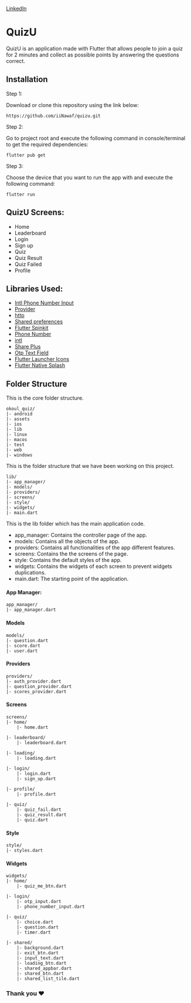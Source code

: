 [LinkedIn](https://img.shields.io/badge/LinkedIn-0077B5?style=for-the-badge&logo=linkedin&logoColor=white)

# QuizU

QuizU is an application made with Flutter that allows people to join a quiz for 2 minutes and collect as possible points by answering the questions correct.

## Installation

Step 1:

Download or clone this repository using the link below:
```
https://github.com/iiNawaf/quizu.git
```

Step 2:

Go to project root and execute the following command in console/terminal to get the required dependencies:
```
flutter pub get
```

Step 3:

Choose the device that you want to run the app with and execute the following command:
```
flutter run
```

## QuizU Screens:
- Home
- Leaderboard
- Login
- Sign up
- Quiz
- Quiz Result
- Quiz Failed
- Profile

## Libraries Used:
- [Intl Phone Number Input](https://pub.dev/packages/intl_phone_number_input)
- [Provider](https://pub.dev/packages/provider)
- [http](https://pub.dev/packages/http)
- [Shared preferences](https://pub.dev/packages/shared_preferences)
- [Flutter Spinkit](https://pub.dev/packages/flutter_spinkit)
- [Phone Number](https://pub.dev/packages/phone_number)
- [intl](https://pub.dev/packages/intl)
- [Share Plus](https://pub.dev/packages/share_plus)
- [Otp Text Field](https://pub.dev/packages/otp_text_field)
- [Flutter Launcher Icons](https://pub.dev/packages/flutter_launcher_icons)
- [Flutter Native Splash](https://pub.dev/packages/flutter_native_splash)

## Folder Structure

This is the core folder structure.
```
okoul_quiz/
|- android
|- assets
|- ios
|- lib
|- linux
|- macos
|- test
|- web
|- windows
```

This is the folder structure that we have been working on this project.
```
lib/
|- app_manager/
|- models/
|- providers/
|- screens/
|- style/
|- widgets/
|- main.dart
```

This is the lib folder which has the main application code.
- app_manager: Contains the controller page of the app.
- models: Contains all the objects of the app.
- providers: Contains all functionalities of the app different features.
- screens: Contains the the screens of the page.
- style: Contains the default styles of the app.
- widgets: Contains the widgets of each screen to prevent widgets duplications.
- main.dart: The starting point of the application.

#### App Manager:

```
app_manager/
|- app_manager.dart
```

#### Models
```
models/
|- question.dart
|- score.dart
|- user.dart
```

#### Providers
```
providers/
|- auth_provider.dart
|- question_provider.dart
|- scores_provider.dart
```

#### Screens
```
screens/
|- home/
    |- home.dart

|- leaderboard/
    |- leaderboard.dart

|- loading/
    |- loading.dart

|- login/
    |- login.dart
    |- sign_up.dart

|- profile/
    |- profile.dart

|- quiz/
    |- quiz_fail.dart
    |- quiz_result.dart
    |- quiz.dart
```

#### Style
```
style/
|- styles.dart
```

#### Widgets
```
widgets/
|- home/
    |- quiz_me_btn.dart

|- login/
    |- otp_input.dart
    |- phone_number_input.dart

|- quiz/
    |- choice.dart
    |- question.dart
    |- timer.dart

|- shared/
    |- background.dart
    |- exit_btn.dart
    |- input_text.dart
    |- loading_btn.dart
    |- shared_appbar.dart
    |- shared_btn.dart
    |- shared_list_tile.dart
```

### Thank you ❤